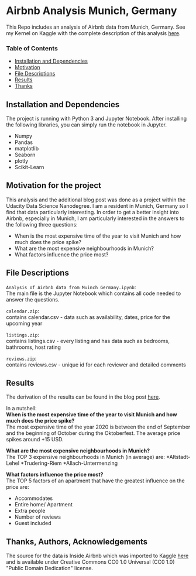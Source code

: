 # Airbnb Analysis Munich, Germany

This Repo includes an analysis of Airbnb data from Munich, Germany.
See my Kernel on Kaggle with the complete description of this analysis [here](https://www.kaggle.com/chriskue/airbnb-analysis-munich). 

### Table of Contents

- [Installation and Dependencies](#installation)
- [Motivation](#motivation)
- [File Descriptions](#description)
- [Results](#results)
- [Thanks](#thanks)

## Installation and Dependencies<a name="installation"></a>

The project is running with Python 3 and Jupyter Notebook.
After installing the following libraries, you can simply run the notebook in Jupyter. 
- Numpy
- Pandas
- matplotlib 
- Seaborn
- plotly
- Scikit-Learn

## Motivation for the project<a name="motivation"></a>

This analysis and the additional blog post was done as a project within the Udacity Data Science Nanodegree. 
I am a resident in Munich, Germany so I find that data particularly interesting.
In order to get a better insight into Airbnb, especially in Munich, I am particularly interested in the answers to the following three questions:

- When is the most expensive time of the year to visit Munich and how much does the price spike?
- What are the most expensive neighbourhoods in Munich? 
- What factors influence the price most?


## File Descriptions<a name="description"></a>

`Analysis of Airbnb data from Muinch Germany.ipynb`:  
The main file is the Jupyter Notebook which contains all code needed to answer the questions.

`calendar.zip`:  
contains calendar.csv - data such as availability, dates, price for the upcoming year

`listings.zip`:  
contains listings.csv - every listing and has data such as bedrooms, bathrooms, host rating

`reviews.zip`:  
contains reviews.csv - unique id for each reviewer and detailed comments



## Results <a name="results"></a>

The derivation of the results can be found in the blog post [here](https://www.kaggle.com/chriskue/airbnb-analysis-munich).

In a nutshell:  
**When is the most expensive time of the year to visit Munich and how much does the price spike?**  
The most expensive time of the year 2020 is between the end of September and the beginning of October during the Oktoberfest. The average price spikes around +15 USD.

**What are the most expensive neighbourhoods in Munich?**  
The TOP 3 expensive neighbourhoods in Munich (in average) are:
*Altstadt-Lehel
*Trudering-Riem
*Allach-Untermenzing

**What factors influence the price most?**  
The TOP 5 factors of an apartment that have the greatest influence on the price are:
- Accommodates
- Entire home/ Apartment
- Extra people
- Number of reviews
- Guest included


## Thanks, Authors, Acknowledgements <a name="thanks"></a>

The source for the data is Inside Airbnb which was imported to Kaggle [here](https://www.kaggle.com/chriskue/munich-airbnb-data) and is available under Creative Commons CC0 1.0 Universal (CC0 1.0) "Public Domain Dedication" license. 
